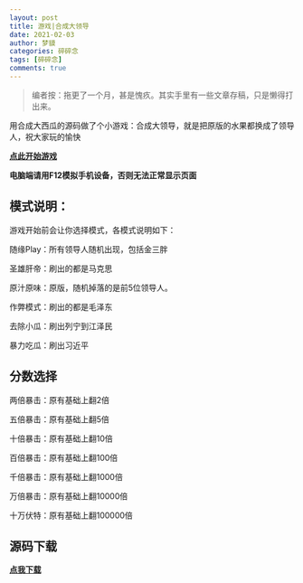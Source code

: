 ```yaml
---
layout: post
title: 游戏|合成大领导
date: 2021-02-03
author: 梦貘
categories: 碎碎念
tags: [碎碎念]
comments: true
--- 
```


> 编者按：拖更了一个月，甚是愧疚。其实手里有一些文章存稿，只是懒得打出来。

用合成大西瓜的源码做了个小游戏：合成大领导，就是把原版的水果都换成了领导人，祝大家玩的愉快

**[点此开始游戏](http://games.totemblog.tk/leaders)**

**电脑端请用F12模拟手机设备，否则无法正常显示页面**

## 模式说明：

游戏开始前会让你选择模式，各模式说明如下：

随缘Play：所有领导人随机出现，包括金三胖

圣雄肝帝：刷出的都是马克思

原汁原味：原版，随机掉落的是前5位领导人。

作弊模式：刷出的都是毛泽东

去除小瓜：刷出列宁到江泽民

暴力吃瓜：刷出习近平

## 分数选择

两倍暴击：原有基础上翻2倍

五倍暴击：原有基础上翻5倍

十倍暴击：原有基础上翻10倍

百倍暴击：原有基础上翻100倍

千倍暴击：原有基础上翻1000倍

万倍暴击：原有基础上翻10000倍

十万伏特：原有基础上翻100000倍

## 源码下载

**[点我下载](http://pan.totemblog.tk/pan5g/%E5%8D%9A%E5%AE%A2%E8%B5%84%E6%BA%90/leaders.zip)**
